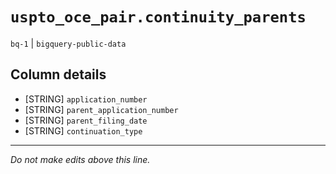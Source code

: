 # `uspto_oce_pair.continuity_parents`
`bq-1` | `bigquery-public-data`

## Column details
* [STRING]    `application_number`
* [STRING]    `parent_application_number`
* [STRING]    `parent_filing_date`
* [STRING]    `continuation_type`

-------------------------------------------------------------------------------
*Do not make edits above this line.*
